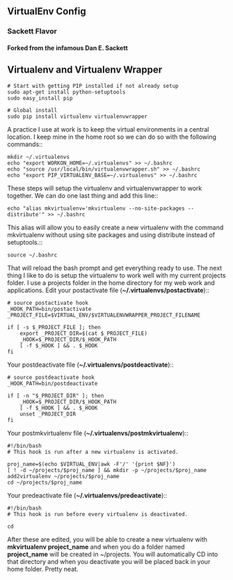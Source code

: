 ## VirtualEnv Config
### Sackett Flavor
#### Forked from the infamous Dan E. Sackett


Virtualenv and Virtualenv Wrapper
--------------------------------

    # Start with getting PIP installed if not already setup
    sudo apt-get install python-setuptools
    sudo easy_install pip

    # Global install
    sudo pip install virtualenv virtualenvwrapper

A practice I use at work is to keep the virtual environments in a central
location. I keep mine in the home root so we can do so with the following
commands::

    mkdir ~/.virtualenvs
    echo "export WORKON_HOME=~/.virtualenvs" >> ~/.bashrc
    echo "source /usr/local/bin/virtualenvwrapper.sh" >> ~/.bashrc
    echo "export PIP_VIRTUALENV_BASE=~/.virtualenvs" >> ~/.bashrc

These steps will setup the virtualenv and virtualenvwrapper to work together.
We can do one last thing and add this line::

    echo "alias mkvirtualenv='mkvirtualenv --no-site-packages --distribute'" >> ~/.bashrc

This alias will allow you to easily create a new virtualenv with the command
mkvirtualenv without using site packages and using distribute instead of
setuptools.::

    source ~/.bashrc

That will reload the bash prompt and get everything ready to use. The next
thing I like to do is setup the virtualenv to work well with my current
projects folder. I use a projects folder in the home directory for my web work
and applications. Edit your postactivate file (**~/.virtualenvs/postactivate**)::

    # source postactivate hook
    _HOOK_PATH=bin/postactivate
    _PROJECT_FILE=$VIRTUAL_ENV/$VIRTUALENVWRAPPER_PROJECT_FILENAME

    if [ -s $_PROJECT_FILE ]; then
        export _PROJECT_DIR=$(cat $_PROJECT_FILE)
        _HOOK=$_PROJECT_DIR/$_HOOK_PATH
        [ -f $_HOOK ] && . $_HOOK
    fi

Your postdeactivate file (**~/.virtualenvs/postdeactivate**)::

    # source postdeactivate hook
    _HOOK_PATH=bin/postdeactivate

    if [ -n "$_PROJECT_DIR" ]; then
        _HOOK=$_PROJECT_DIR/$_HOOK_PATH
        [ -f $_HOOK ] && . $_HOOK
        unset _PROJECT_DIR
    fi

Your postmkvirtualenv file (**~/.virtualenvs/postmkvirtualenv**)::

    #!/bin/bash
    # This hook is run after a new virtualenv is activated.

    proj_name=$(echo $VIRTUAL_ENV|awk -F'/' '{print $NF}')
    [ ! -d ~/projects/$proj_name ] && mkdir -p ~/projects/$proj_name
    add2virtualenv ~/projects/$proj_name
    cd ~/projects/$proj_name

Your predeactivate file (**~/.virtualenvs/predeactivate**)::

    #!/bin/bash
    # This hook is run before every virtualenv is deactivated.

    cd

After these are edited, you will be able to create a new virtualenv with
**mkvirtualenv project_name** and when you do a folder named **project_name**
will be created in ~/projects. You will automatically CD into that directory
and when you deactivate you will be placed back in your home folder. Pretty
neat.
